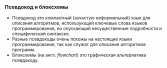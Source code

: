 ### Псевдокод и блоксхемы

* Псевдокод это компактный (зачастую неформальный) язык для описания алгоритмов, использующий ключевые слова языков программирования, но опускающий несущественные подробности и специфический синтаксис.
* Разные псевдокоды очень похожы на настоящие языки программирования, так как служат для описания алгоритмов программ.
* Блоксхемы (на англ. _flowchart_) это графическая альтернатива псевдокоду.

